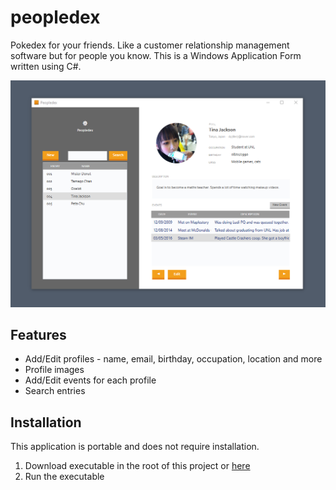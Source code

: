 # peopledex
Pokedex for your friends. Like a customer relationship management software but for people you know. 
This is a Windows Application Form written using C#.

![Screenshots](https://raw.githubusercontent.com/tomual/peopledex/master/screenshot.png)

## Features

* Add/Edit profiles - name, email, birthday, occupation, location and more
* Profile images
* Add/Edit events for each profile
* Search entries

## Installation
This application is portable and does not require installation.
1. Download executable in the root of this project or [here](https://github.com/tomual/peopledex/raw/master/peopledex.exe)
2. Run the executable
